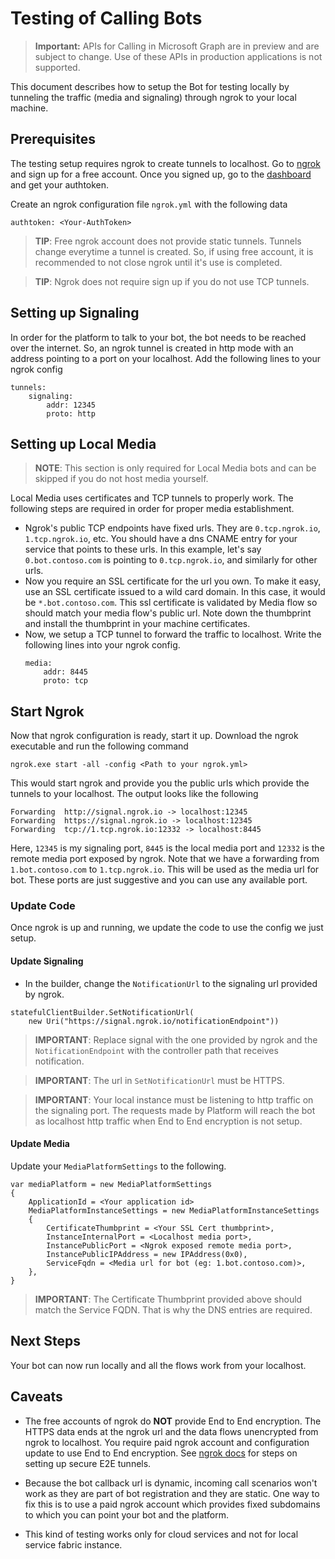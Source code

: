 ﻿# Testing of Calling Bots

> **Important:** APIs for Calling in Microsoft Graph are in preview and are subject to change. Use of these APIs in production applications is not supported.

This document describes how to setup the Bot for testing locally by tunneling the traffic (media and signaling) through ngrok to your local machine. 

## Prerequisites
The testing setup requires ngrok to create tunnels to localhost. Go to [ngrok](https://ngrok.com) and sign up for a free account. Once you signed up, go to the [dashboard](https://dashboard.ngrok.com) and get your authtoken.

Create an ngrok configuration file `ngrok.yml` with the following data
```
authtoken: <Your-AuthToken>
```


> **TIP**: Free ngrok account does not provide static tunnels. Tunnels change everytime a tunnel is created. So, if using free account, it is recommended to not close ngrok until it's use is completed.

> **TIP**: Ngrok does not require sign up if you do not use TCP tunnels.

## Setting up Signaling

In order for the platform to talk to your bot, the bot needs to be reached over the internet. So, an ngrok tunnel is created in http mode with an address pointing to a port on your localhost. Add the following lines to your ngrok config

```
tunnels:
    signaling:
        addr: 12345
        proto: http
```

## Setting up Local Media

> **NOTE**: This section is only required for Local Media bots and can be skipped if you do not host media yourself.

Local Media uses certificates and TCP tunnels to properly work. The following steps are required in order for proper media establishment.

- Ngrok's public TCP endpoints have fixed urls. They are `0.tcp.ngrok.io`, `1.tcp.ngrok.io`, etc. You should have a dns CNAME entry for your service that points to these urls. In this example, let's say `0.bot.contoso.com` is pointing to `0.tcp.ngrok.io`, and similarly for other urls.
- Now you require an SSL certificate for the url you own. To make it easy, use an SSL certificate issued to a wild card domain. In this case, it would be `*.bot.contoso.com`. This ssl certificate is validated by Media flow so should match your media flow's public url. Note down the thumbprint and install the thumbprint in your machine certificates.
- Now, we setup a TCP tunnel to forward the traffic to localhost. Write the following lines into your ngrok config.
    ```
    media:
        addr: 8445
        proto: tcp
    ```

## Start Ngrok

Now that ngrok configuration is ready, start it up. Download the ngrok executable and run the following command

```
ngrok.exe start -all -config <Path to your ngrok.yml>
```

This would start ngrok and provide you the public urls which provide the tunnels to your localhost. The output looks like the following
```
Forwarding  http://signal.ngrok.io -> localhost:12345
Forwarding  https://signal.ngrok.io -> localhost:12345
Forwarding  tcp://1.tcp.ngrok.io:12332 -> localhost:8445
```

Here, `12345` is my signaling port, `8445` is the local media port and `12332` is the remote media port exposed by ngrok. Note that we have a forwarding from `1.bot.contoso.com` to `1.tcp.ngrok.io`. This will be used as the media url for bot. These ports are just suggestive and you can use any available port.

### Update Code

Once ngrok is up and running, we update the code to use the config we just setup.

#### Update Signaling

- In the builder, change the `NotificationUrl` to the signaling url provided by ngrok.

```
statefulClientBuilder.SetNotificationUrl(
    new Uri("https://signal.ngrok.io/notificationEndpoint"))
```

> **IMPORTANT**: Replace signal with the one provided by ngrok and the `NotificationEndpoint` with the controller path that receives notification.

> **IMPORTANT**: The url in `SetNotificationUrl` must be HTTPS.

> **IMPORTANT**: Your local instance must be listening to http traffic on the signaling port. The requests made by Platform will reach the bot as localhost http traffic when End to End encryption is not setup.

#### Update Media

Update your `MediaPlatformSettings` to the following.
```
var mediaPlatform = new MediaPlatformSettings 
{
    ApplicationId = <Your application id>
    MediaPlatformInstanceSettings = new MediaPlatformInstanceSettings
    {
        CertificateThumbprint = <Your SSL Cert thumbprint>,
        InstanceInternalPort = <Localhost media port>,
        InstancePublicPort = <Ngrok exposed remote media port>,
        InstancePublicIPAddress = new IPAddress(0x0),
        ServiceFqdn = <Media url for bot (eg: 1.bot.contoso.com)>,
    },
}
```

> **IMPORTANT**: The Certificate Thumbprint provided above should match the Service FQDN. That is why the DNS entries are required.

## Next Steps

Your bot can now run locally and all the flows work from your localhost.

## Caveats

- The free accounts of ngrok do **NOT** provide End to End encryption. The HTTPS data ends at the ngrok url and the data flows unencrypted from ngrok to localhost. You require paid ngrok account and configuration update to use End to End encryption. See [ngrok docs](http://ngrok.com/docs) for steps on setting up secure E2E tunnels.

- Because the bot callback url is dynamic, incoming call scenarios won't work as they are part of bot registration and they are static. One way to fix this is to use a paid ngrok account which provides fixed subdomains to which you can point your bot and the platform.

- This kind of testing works only for cloud services and not for local service fabric instance.